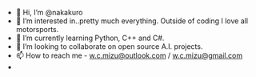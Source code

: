 - 👋 Hi, I’m @nakakuro
- 👀 I’m interested in..pretty much everything. Outside of coding I love all motorsports.
- 🌱 I’m currently learning Python, C++ and C#.
- 💞️ I’m looking to collaborate on open source A.I. projects.
- 📫 How to reach me - w.c.mizu@outlook.com / w.c.mizu@gmail.com
- 

